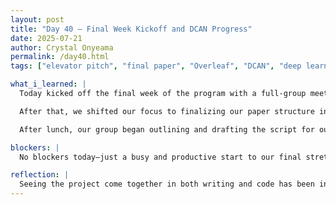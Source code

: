 ```yaml
---
layout: post
title: "Day 40 – Final Week Kickoff and DCAN Progress"
date: 2025-07-21
author: Crystal Onyeama
permalink: /day40.html
tags: ["elevator pitch", "final paper", "Overleaf", "DCAN", "deep learning"]

what_i_learned: |
  Today kicked off the final week of the program with a full-group meeting where we reviewed all expectations moving forward. Instead of a weekly presentation, each group will be creating a 90-second elevator pitch video to summarize their project. We also went over the logistics of our final day event and what the closing activities will include.

  After that, we shifted our focus to finalizing our paper structure in Overleaf. We updated the document to include our finalized title, author names, affiliations, and the first few sections of the paper. This made our project feel even more real and publication-ready.

  After lunch, our group began outlining and drafting the script for our elevator pitch video, making sure to communicate our problem, approach, and impact in a clear and engaging way. We closed out the day by diving into the implementation of our DCAN model and made solid progress in setting up the architecture and training pipeline.

blockers: |
  No blockers today—just a busy and productive start to our final stretch.

reflection: |
  Seeing the project come together in both writing and code has been incredibly rewarding. The elevator pitch planning made us reflect on how to tell our story quickly and effectively, while our coding session gave us momentum for wrapping up the technical side. We're in the home stretch now!
---
```


